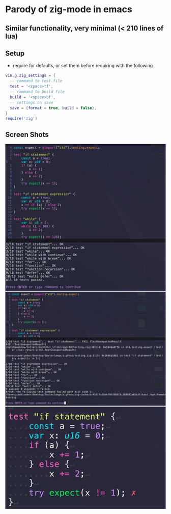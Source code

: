 # Parody of zig-mode in emacs

## Similar functionality, very minimal (< 210 lines of lua)

## Setup 

- require for defaults, or set them before requiring with the following 

```lua
vim.g.zig_settings = {
  -- command to test file
  test = '<space>tf',
  -- command to build file
  build = '<space>bf',
  -- settings on save
  save = {format = true, build = false},
}
require('zig')
```
## Screen Shots

![](imgs/zig_pass.jpeg)
![](imgs/zig_fail.jpeg)
![](imgs/virt_text.jpeg)
